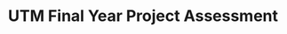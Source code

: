 ---
title: UTM Final Year Project Assessment
cover: 
    image: "/img/utm-fyp-thumbnail.png"
    alt: "UTM Final Year Project Assessment thumbnail"
    responsiveImages: false
draft: false
tags: ["UI/UX Design", "University Project"]
weight: 9
---